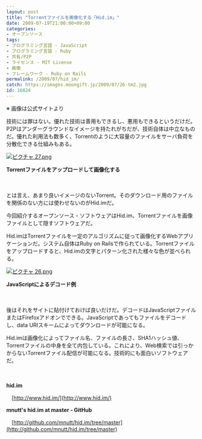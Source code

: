 ```yaml
---
layout: post
title: "Torrentファイルを画像化する「Hid.im」"
date: 2009-07-19T21:00:00+09:00
categories:
- オープンソース
tags: 
- プログラミング言語 - JavaScript
- プログラミング言語 - Ruby
- 共有/P2P
- ライセンス - MIT License
- 画像
- フレームワーク - Ruby on Rails
permalink: /2009/07/hid_im/
catch: https://images.moongift.jp/2009/07/26-tm2.jpg
id: 16824
---
```

※ 画像は公式サイトより

  

技術には罪はない。優れた技術は善用もできるし、悪用もできるというだけだ。P2Pはアンダーグラウンドなイメージを持たれがちだが、技術自体は中立なものだ。優れた利用法も数多く、Torrentのように大容量のファイルをサーバ負荷を分散化できる仕組みもある。

  

[![ピクチャ 27.png](https://images.moongift.jp/2009/07/27-tm2.jpg)](https://images.moongift.jp/2009/07/272.png)  
  
**Torrentファイルをアップロードして画像化する**

  

　

  

とは言え、あまり良いイメージのないTorrent。そのダウンロード用のファイルを関係のない方には使わせないのがHid.imだ。

  

今回紹介するオープンソース・ソフトウェアはHid.im、Torrentファイルを画像ファイルとして隠すソフトウェアだ。

  
<!--more-->

Hid.imはTorrentファイルを一定のアルゴリズムに従って画像化するWebアプリケーションだ。システム自体はRuby on Railsで作られている。Torrentファイルをアップロードすると、Hid.imの文字とパターン化された様々な色が並べられる。

  

[![ピクチャ 26.png](https://images.moongift.jp/2009/07/26-tm2.jpg)](https://images.moongift.jp/2009/07/262.png)  
  
**JavaScriptによるデコード例**

  

　

  

後はそれをサイトに貼付けておけば良いだけだ。デコードはJavaScriptファイルまたはFirefoxアドオンでできる。JavaScriptであってもファイルをデコードし、data URIスキームによってダウンロードが可能になる。

  

Hid.imは画像化によってファイル名、ファイルの長さ、SHA1ハッシュ値、Torrentファイルの中身を全て内包している。これにより、Web検索では引っかからないTorrentファイル配信が可能になる。技術的にも面白いソフトウェアだ。

  

　

  

**hid.im**  
  
　[http://www.hid.im/](http://www.hid.im/)

  

**mnutt's hid.im at master - GitHub**  
  
　[http://github.com/mnutt/hid.im/tree/master](http://github.com/mnutt/hid.im/tree/master)

  
